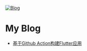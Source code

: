 [![Blog](https://img.shields.io/badge/link-blog-green)](https://handoing.github.io/)

# My Blog

* [基于Github Action构建Flutter应用](https://handoing.github.io/blog/github_actions_flutter_demo.html)